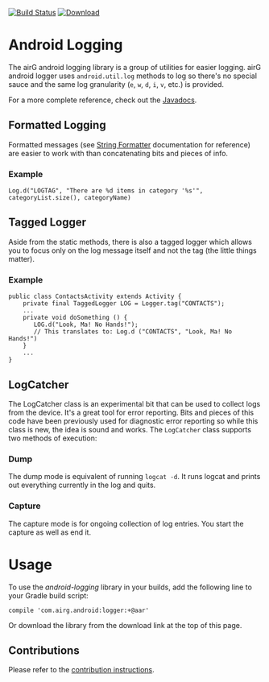  [![Build Status](https://travis-ci.org/airG/android-logging.svg?branch=master)](https://travis-ci.org/airG/android-logging)
 [![Download](https://api.bintray.com/packages/airgoss/airGOss/logger/images/download.svg) ](https://bintray.com/airgoss/airGOss/logger/_latestVersion)

# Android Logging
The airG android logging library is a group of utilities for easier logging. airG android logger uses `android.util.log` methods to log so there's no special sauce and the same log granularity (`e`, `w`, `d`, `i`, `v`, etc.) is provided.

For a more complete reference, check out the [Javadocs](https://airg.github.io/android-logging/javadoc/).

## Formatted Logging
Formatted messages (see [String Formatter](https://developer.android.com/reference/java/util/Formatter.html) documentation for reference) are easier to work with than concatenating bits and pieces of info.
### Example
`Log.d("LOGTAG", "There are %d items in category '%s'", categoryList.size(), categoryName)`

## Tagged Logger
Aside from the static methods, there is also a tagged logger which allows you to focus only on the log message itself and not the tag (the little things matter).

### Example
    public class ContactsActivity extends Activity {
        private final TaggedLogger LOG = Logger.tag("CONTACTS");
        ...
        private void doSomething () {
           LOG.d("Look, Ma! No Hands!");
           // This translates to: Log.d ("CONTACTS", "Look, Ma! No Hands!")
        }
        ...
    }

## LogCatcher
The LogCatcher class is an experimental bit that can be used to collect logs from the device. It's a great tool for error reporting. Bits and pieces of this code have been previously used for diagnostic error reporting so while this class is new, the idea is sound and works. The `LogCatcher` class supports two methods of execution:

### Dump
The dump mode is equivalent of running `logcat -d`. It runs logcat and prints out everything currently in the log and quits.

### Capture
The capture mode is for ongoing collection of log entries. You start the capture as well as end it.

# Usage
To use the _android-logging_ library in your builds, add the following line to your Gradle build script:

`compile 'com.airg.android:logger:+@aar'`

Or download the library from the download link at the top of this page.

## Contributions
Please refer to the [contribution instructions](https://airg.github.io/#contribute).
